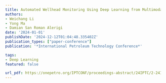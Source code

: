 ```yaml
---
title: Automated Wellhead Monitoring Using Deep Learning from Multimodal Imaging
authors:
- Weichang Li
- Yong Ma
- Damian San Roman Alerigi
date: '2024-01-01'
publishDate: '2024-12-12T01:04:48.335402Z'
publication_types: ["paper-conference"]
publication: '*International Petroleum Technology Conference*'

tags:
- Deep Learning
featured: false

url_pdf: https://onepetro.org/IPTCONF/proceedings-abstract/24IPTC/2-24IPTC/D021S055R012/542613
---
```

